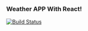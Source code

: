 ### Weather APP With React!
[![Build Status](https://travis-ci.org/aalmeidatw/weather_app_react.svg?branch=master)](https://travis-ci.org/aalmeidatw/weather_app_react)
